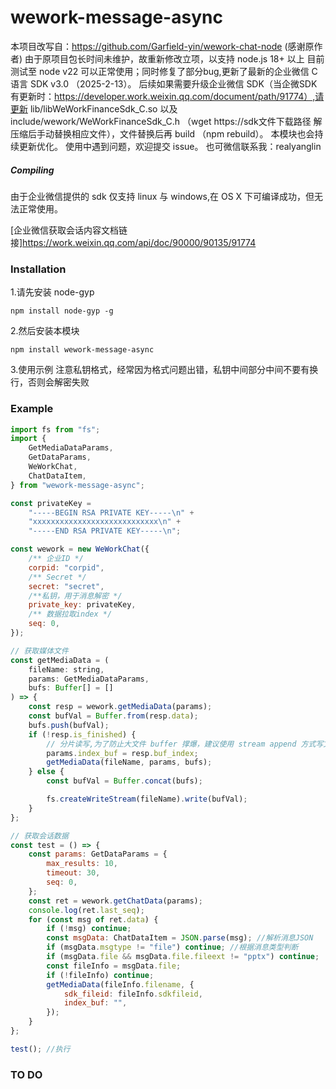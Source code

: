 # wework-message-async
本项目改写自：https://github.com/Garfield-yin/wework-chat-node (感谢原作者)
由于原项目包长时间未维护，故重新修改立项，以支持 node.js 18+ 以上 目前测试至 node v22 可以正常使用；同时修复了部分bug,更新了最新的企业微信 C语言 SDK v3.0 （2025-2-13）。
后续如果需要升级企业微信 SDK（当企微SDK有更新时：https://developer.work.weixin.qq.com/document/path/91774）,请更新 lib/libWeWorkFinanceSdk_C.so 以及 include/wework/WeWorkFinanceSdk_C.h （wget https://sdk文件下载路径   解压缩后手动替换相应文件），文件替换后再 build （npm rebuild）。
本模块也会持续更新优化。
使用中遇到问题，欢迎提交 issue。
也可微信联系我：realyanglin
##### Compiling

由于企业微信提供的 sdk 仅支持 linux 与 windows,在 OS X 下可编译成功，但无法正常使用。

[企业微信获取会话内容文档链接]https://work.weixin.qq.com/api/doc/90000/90135/91774

### Installation
1.请先安装 node-gyp
```
npm install node-gyp -g
```
2.然后安装本模块
```
npm install wework-message-async
```

3.使用示例
注意私钥格式，经常因为格式问题出错，私钥中间部分中间不要有换行，否则会解密失败
### Example

```javascript
import fs from "fs";
import {
	GetMediaDataParams,
	GetDataParams,
	WeWorkChat,
	ChatDataItem,
} from "wework-message-async";

const privateKey =
	"-----BEGIN RSA PRIVATE KEY-----\n" +
	"xxxxxxxxxxxxxxxxxxxxxxxxxxxx\n" +
	"-----END RSA PRIVATE KEY-----\n";

const wework = new WeWorkChat({
	/** 企业ID */
	corpid: "corpid",
	/** Secret */
	secret: "secret",
	/**私钥，用于消息解密 */
	private_key: privateKey,
	/** 数据拉取index */
	seq: 0,
});

// 获取媒体文件
const getMediaData = (
	fileName: string,
	params: GetMediaDataParams,
	bufs: Buffer[] = []
) => {
	const resp = wework.getMediaData(params);
	const bufVal = Buffer.from(resp.data);
	bufs.push(bufVal);
	if (!resp.is_finished) {
		// 分片读写,为了防止大文件 buffer 撑爆，建议使用 stream append 方式写文件
		params.index_buf = resp.buf_index;
		getMediaData(fileName, params, bufs);
	} else {
		const bufVal = Buffer.concat(bufs);

		fs.createWriteStream(fileName).write(bufVal);
	}
};

// 获取会话数据
const test = () => {
	const params: GetDataParams = {
		max_results: 10,
		timeout: 30,
		seq: 0,
	};
	const ret = wework.getChatData(params);
	console.log(ret.last_seq);
	for (const msg of ret.data) {
		if (!msg) continue;
		const msgData: ChatDataItem = JSON.parse(msg); //解析消息JSON
		if (msgData.msgtype != "file") continue; //根据消息类型判断
		if (msgData.file && msgData.file.fileext != "pptx") continue;
		const fileInfo = msgData.file;
		if (!fileInfo) continue;
		getMediaData(fileInfo.filename, {
			sdk_fileid: fileInfo.sdkfileid,
			index_buf: "",
		});
	}
};

test(); //执行
```

### TO DO
